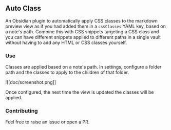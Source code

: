 ## Auto Class

An Obsidian plugin to automatically apply CSS classes to the markdown preview view as if you had added them in a `cssClasses` YAML key, based on a note's path. Combine this with CSS snippets targeting a CSS class and you can have different snippets applied to different paths in a single vault without having to add any HTML or CSS classes yourself.

### Use

Classes are applied based on a note's path. In settings, configure a folder path and the classes to apply to the children of that folder.

![[doc/screenshot.png]]

Once configured, the next time the view is updated the classes will be applied.

### Contributing

Feel free to raise an issue or open a PR.
